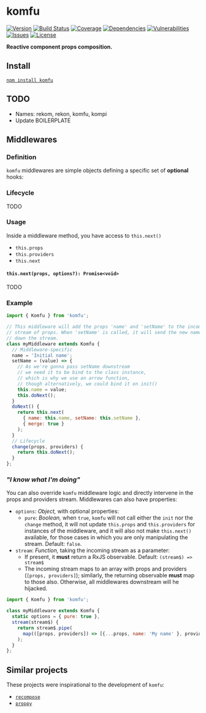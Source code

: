 # komfu

[![Version](https://img.shields.io/github/package-json/v/rafamel/komfu.svg)](https://github.com/rafamel/komfu)
[![Build Status](https://travis-ci.org/rafamel/komfu.svg)](https://travis-ci.org/rafamel/komfu)
[![Coverage](https://img.shields.io/coveralls/rafamel/komfu.svg)](https://coveralls.io/github/rafamel/komfu)
[![Dependencies](https://david-dm.org/rafamel/komfu/status.svg)](https://david-dm.org/rafamel/komfu)
[![Vulnerabilities](https://snyk.io/test/npm/komfu/badge.svg)](https://snyk.io/test/npm/komfu)
[![Issues](https://img.shields.io/github/issues/rafamel/komfu.svg)](https://github.com/rafamel/komfu/issues)
[![License](https://img.shields.io/github/license/rafamel/komfu.svg)](https://github.com/rafamel/komfu/blob/master/LICENSE)

<!-- markdownlint-disable MD036 -->
**Reactive component props composition.**
<!-- markdownlint-enable MD036 -->

## Install

[`npm install komfu`](https://www.npmjs.com/package/komfu)

## TODO

* Names: rekom, rekon, komfu, kompi
* Update BOILERPLATE

## Middlewares

### Definition

`komfu` middlewares are simple objects defining a specific set of **optional** hooks:

### Lifecycle

TODO

### Usage

Inside a middleware method, you have access to `this.next()`

* `this.props`
* `this.providers`
* `this.next`

#### `this.next(props, options?): Promise<void>`

TODO

### Example

```javascript
import { Komfu } from 'komfu';

// This middleware will add the props 'name' and 'setName' to the incoming
// stream of props. When 'setName' is called, it will send the new name
// down the stream.
class myMiddleware extends Komfu {
  // Middleware-specific
  name = 'Initial name';
  setName = (value) => {
    // As we're gonna pass setName downstream
    // we need it to be bind to the class instance,
    // which is why we use an arrow function,
    // though alternatively, we could bind it on init()
    this.name = value;
    this.doNext();
  }
  doNext() {
    return this.next(
      { name: this.name, setName: this.setName },
      { merge: true }
    );
  }
  // Lifecycle
  change(props, providers) {
    return this.doNext();
  }
};
```

### *"I know what I'm doing"*

You can also override `komfu` middleware logic and directly intervene in the props and providers stream. Middlewares can also have properties:

* `options`: *Object,* with optional properties:
  * `pure`: *Boolean,* when `true`, `komfu` will not call either the `init` nor the `change` method, it will not update `this.props` and `this.providers` for instances of the middleware, and it will also not make `this.next()` available, for those cases in which you are only manipulating the stream. Default: `false`.
* `stream`: *Function,* taking the incoming stream as a parameter:
  * If present, it **must** return a RxJS observable. Default: `(stream$) => stream$`
  * The incoming stream maps to an array with props and providers (`[props, providers]`); similarly, the returning observable **must** map to those also. Otherwise, all middlewares downstream will he hijacked.

```javascript
import { Komfu } from 'komfu';

class myMiddleware extends Komfu {
  static options = { pure: true },
  stream(stream$) {
    return stream$.pipe(
      map(([props, providers]) => [{...props, name: 'My name' }, providers])
    );
  }
};
```

## Similar projects

These projects were inspirational to the development of `komfu`:

* [`recompose`](https://github.com/acdlite/recompose)
* [`proppy`](https://github.com/fahad19/proppy)
